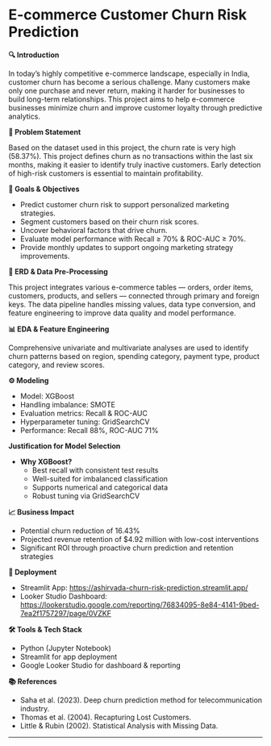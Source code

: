 # E-commerce Customer Churn Risk Prediction

**🔍 Introduction**  

In today’s highly competitive e-commerce landscape, especially in India, customer churn has become a serious challenge. Many customers make only one purchase and never return, making it harder for businesses to build long-term relationships. This project aims to help e-commerce businesses minimize churn and improve customer loyalty through predictive analytics.

**📌 Problem Statement**  

Based on the dataset used in this project, the churn rate is very high (58.37%). This project defines churn as no transactions within the last six months, making it easier to identify truly inactive customers. Early detection of high-risk customers is essential to maintain profitability.

**🎯 Goals & Objectives**

- Predict customer churn risk to support personalized marketing strategies.
- Segment customers based on their churn risk scores.
- Uncover behavioral factors that drive churn.
- Evaluate model performance with Recall ≥ 70% & ROC-AUC ≥ 70%.
- Provide monthly updates to support ongoing marketing strategy improvements.

**🔗 ERD & Data Pre-Processing**  

This project integrates various e-commerce tables — orders, order items, customers, products, and sellers — connected through primary and foreign keys. The data pipeline handles missing values, data type conversion, and feature engineering to improve data quality and model performance.

**📊 EDA & Feature Engineering**  

Comprehensive univariate and multivariate analyses are used to identify churn patterns based on region, spending category, payment type, product category, and review scores.

**⚙️ Modeling**  

- Model: XGBoost
- Handling imbalance: SMOTE
- Evaluation metrics: Recall & ROC-AUC
- Hyperparameter tuning: GridSearchCV
- Performance: Recall 88%, ROC-AUC 71%

**Justification for Model Selection**
- **Why XGBoost?**
  - Best recall with consistent test results
  - Well-suited for imbalanced classification
  - Supports numerical and categorical data
  - Robust tuning via GridSearchCV
 
**📈 Business Impact**

- Potential churn reduction of 16.43%
- Projected revenue retention of $4.92 million with low-cost interventions
- Significant ROI through proactive churn prediction and retention strategies

**📌 Deployment**

- Streamlit App: https://ashirvada-churn-risk-prediction.streamlit.app/
- Looker Studio Dashboard: https://lookerstudio.google.com/reporting/76834095-8e84-4141-9bed-7ea2f1757297/page/0VZKF

**🛠️ Tools & Tech Stack**

- Python (Jupyter Notebook)
- Streamlit for app deployment
- Google Looker Studio for dashboard & reporting

**📚 References**

- Saha et al. (2023). Deep churn prediction method for telecommunication industry.
- Thomas et al. (2004). Recapturing Lost Customers.
- Little & Rubin (2002). Statistical Analysis with Missing Data.


---

